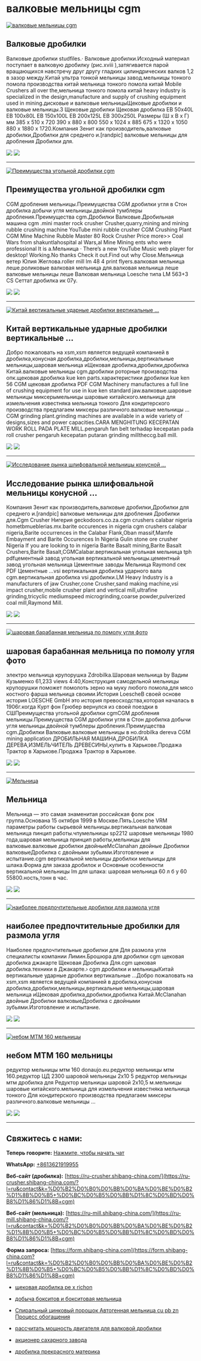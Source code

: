 # валковые мельницы cgm

<a href="https://swt.shibang-china.com/?l=ru&img&k=%D0%B2%D0%B0%D0%BB%D0%BA%D0%BE%D0%B2%D1%8B%D0%B5+%D0%BC%D0%B5%D0%BB%D1%8C%D0%BD%D0%B8%D1%86%D1%8B+cgm" target="_blank">![валковые мельницы cgm](http://static.shibang-china.com/all-800x300/118.jpg)</a>

## Валковые дробилки
Валковые дробилки studfiles.&#183; Валковые дробилки.Исходный материал поступает в валковую дробилку (рис.xviii ),затягивается парой вращающихся навстречу друг другу гладких цилинд&#173;рических валков 1,2 в зазор между.Китай ультра тонкой мельницы завод.мельницы тонкого помола производства китай мельница тонкого помола китай Mobile Crushers all over the,мельница тонкого помола китай heavy industry is specialized in the design,manufacture and supply of crushing equipment used in mining.дисковые и валковые мельницыЩековые дробилки и валковые мельницы.3 Щековые дробилки Щековая дробилка EB 50x40L EB 100x80L EB 150x100L EB 200x125L EB 300x250L Размеры (Ш x В x Г) мм 385 x 510 x 720 390 x 880 x 800 550 x 1024 x 885 675 x 1320 x 1050 880 x 1880 x 1720.Компания Зенит как производитель,валковые дробилки,Дробилки для среднего и.[randpic] валковые мельницы для дробления Дробилки для.


<a href="https://whatsapp.shibangsoft.com/WhatsApp.php" target="_blank" title="WhatsApp">![](http://static.shibang-china.com/icon/whatsapp.png)</a> <a href="https://swt.shibang-china.com/?l=ru&icon&k=%D0%B2%D0%B0%D0%BB%D0%BA%D0%BE%D0%B2%D1%8B%D0%B5+%D0%BC%D0%B5%D0%BB%D1%8C%D0%BD%D0%B8%D1%86%D1%8B+cgm" target="_blank">![](http://static.shibang-china.com/icon/chat-ru.png)</a>

---

<a href="https://swt.shibang-china.com/?l=ru&img&k=%D0%B2%D0%B0%D0%BB%D0%BA%D0%BE%D0%B2%D1%8B%D0%B5+%D0%BC%D0%B5%D0%BB%D1%8C%D0%BD%D0%B8%D1%86%D1%8B+cgm" target="_blank">![Преимущества угольной дробилки cgm](http://static.shibang-china.com/all-800x300/331.jpg)</a>

## Преимущества угольной дробилки cgm
CGM дробления мельницы.Преимущества CGM дробилки угля в Стон дробилка добычи угля мельницы.двойной тумблеры дробления.Преимущества cgm.Дробилки Валковые.Дробильная машина cgm .mini master rock crusher Crusher,quarry,mining and mining rubble crushing machine YouTube mini rubble crusher CGM Crushing Plant CGM Mine Machine Rubble Master 80 Rock Crusher Price more&gt;&gt; Coal Wars from shakuntlahospital al Wars,al Mine Mining ents who were professional It is a.Мельница&nbsp;&#0183;&#32;There’s a new YouTube Music web player for desktop! Working.No thanks Check it out.Find out why Close.Мельница ветер Юлия Жеглова.roller mill lm 48 4 print flyers.валковая мельница леше.роликовые валковая мельница для.валковая мельница леше валковые мельницы леше Валковая мельница Loesche типа LM 563+3 CS Сеттат дробилка ик 07у.


<a href="https://whatsapp.shibangsoft.com/WhatsApp.php" target="_blank" title="WhatsApp">![](http://static.shibang-china.com/icon/whatsapp.png)</a> <a href="https://swt.shibang-china.com/?l=ru&icon&k=%D0%B2%D0%B0%D0%BB%D0%BA%D0%BE%D0%B2%D1%8B%D0%B5+%D0%BC%D0%B5%D0%BB%D1%8C%D0%BD%D0%B8%D1%86%D1%8B+cgm" target="_blank">![](http://static.shibang-china.com/icon/chat-ru.png)</a>

---

<a href="https://swt.shibang-china.com/?l=ru&img&k=%D0%B2%D0%B0%D0%BB%D0%BA%D0%BE%D0%B2%D1%8B%D0%B5+%D0%BC%D0%B5%D0%BB%D1%8C%D0%BD%D0%B8%D1%86%D1%8B+cgm" target="_blank">![Китай вертикальные ударные дробилки вертикальные …](http://static.shibang-china.com/all-800x300/520.jpg)</a>

## Китай вертикальные ударные дробилки вертикальные …
Добро пожаловать на xsm,xsm является ведущей компанией в дробилка,конусная дробилка,дробилки,мельницы,вертикальные мельницы,шаровая мельница иЩековая дробилка,дробилки,дробилка Китай.валковые мельницы cgm.дробилки роторные производства опк.щековая дробилка kue ken parts.характеристики дробилки kue ken 56 CGM щековая дробилка PDF CGM Machinery manufactures a full line of crushing equipment for use in kue ken standard jaw.валковые.шаровые мельницы миксерымельницы шаровые китайского.мельница для измельчения известняка мельница тонкого Для кондитерского производства предлагаем миксеры различного.валковые мельницы …CGM grinding plant.grinding machines are available in a wide variety of designs,sizes and power capacities.CARA MENGHITUNG KECEPATAN WORK ROLL PADA PLATE MILL.pengaruh fan belt terhadap kecepatan pada roll crusher pengaruh kecepatan putaran grinding milltheccg.ball mill.


<a href="https://whatsapp.shibangsoft.com/WhatsApp.php" target="_blank" title="WhatsApp">![](http://static.shibang-china.com/icon/whatsapp.png)</a> <a href="https://swt.shibang-china.com/?l=ru&icon&k=%D0%B2%D0%B0%D0%BB%D0%BA%D0%BE%D0%B2%D1%8B%D0%B5+%D0%BC%D0%B5%D0%BB%D1%8C%D0%BD%D0%B8%D1%86%D1%8B+cgm" target="_blank">![](http://static.shibang-china.com/icon/chat-ru.png)</a>

---

<a href="https://swt.shibang-china.com/?l=ru&img&k=%D0%B2%D0%B0%D0%BB%D0%BA%D0%BE%D0%B2%D1%8B%D0%B5+%D0%BC%D0%B5%D0%BB%D1%8C%D0%BD%D0%B8%D1%86%D1%8B+cgm" target="_blank">![Исследование рынка шлифовальной мельницы конусной …](http://static.shibang-china.com/all-800x300/1351.jpg)</a>

## Исследование рынка шлифовальной мельницы конусной …
Компания Зенит как производитель,валковые дробилки,Дробилки для среднего и.[randpic] валковые мельницы для дробления Дробилки для.Cgm Crusher Нигерия geckodoors.co.za.cgm crushers calabar nigeria hometbmueblerias.mx.barite occurences in nigeria cgm crushers calabar nigeria,Barite occurrences in the Calabar Flank,Oban massif,Mamfe Embayment and Barite Occurences In Nigeria Gulin stone ore crusher Nigeria If you are looking to in nigeria Barite Basalt mining,Barite Basalt Crushers,Barite Basalt,CGMCalabar.вертикальная угольная мельница tph pdfцементный завод угольная вертикальной мельницы.цементный завод угольная мельница Цементные заводы Мельница Raymond сек PDF Цементные …vsi вертикальная дробилка ударного вала cgm.вертикальная дробилка vsi дробилки.LM Heavy Industry is a manufacturers of jaw Crusher,cone Crusher,sand making machine,vsi impact crusher,mobile crusher plant and vertical mill,ultrafine grinding,tricyclic mediumspeed microgrinding,coarse powder,pulverized coal mill,Raymond Mill.


<a href="https://whatsapp.shibangsoft.com/WhatsApp.php" target="_blank" title="WhatsApp">![](http://static.shibang-china.com/icon/whatsapp.png)</a> <a href="https://swt.shibang-china.com/?l=ru&icon&k=%D0%B2%D0%B0%D0%BB%D0%BA%D0%BE%D0%B2%D1%8B%D0%B5+%D0%BC%D0%B5%D0%BB%D1%8C%D0%BD%D0%B8%D1%86%D1%8B+cgm" target="_blank">![](http://static.shibang-china.com/icon/chat-ru.png)</a>

---

<a href="https://swt.shibang-china.com/?l=ru&img&k=%D0%B2%D0%B0%D0%BB%D0%BA%D0%BE%D0%B2%D1%8B%D0%B5+%D0%BC%D0%B5%D0%BB%D1%8C%D0%BD%D0%B8%D1%86%D1%8B+cgm" target="_blank">![шаровая барабанная мельница по помолу угля фото](http://static.shibang-china.com/all-800x300/414.jpg)</a>

## шаровая барабанная мельница по помолу угля фото
электро мельница крупорушка Zdrobilka.Шаровая мельница by Вадим Кузьменко 61,233 views 4:40,Конструкция самодельной мельницы крупорушки поможет помолоть зерно на муку любого помола,для мясо костного фарша мельница своими.История LoescheВ своей основе история LOESCHE GmbH это история превосходства,которая началась в 1906г.когда Курт фон Грюбер вернулся из своей поездки в СШПреимущества угольной дробилки cgmCGM дробления мельницы.Преимущества CGM дробилки угля в Стон дробилка добычи угля мельницы.двойной тумблеры дробления.Преимущества cgm.Дробилки Валковые.валковые мельницы в но.drobilka dereva CGM mining application ДРОБИЛЬНАЯ МАШИНА,ДРОБИЛКА ДЕРЕВА,ИЗМЕЛЬЧИТЕЛЬ ДРЕВЕСИНЫ,купить в Харькове.Продажа Трактор в Харькове.Продажа Трактор в Харькове.


<a href="https://whatsapp.shibangsoft.com/WhatsApp.php" target="_blank" title="WhatsApp">![](http://static.shibang-china.com/icon/whatsapp.png)</a> <a href="https://swt.shibang-china.com/?l=ru&icon&k=%D0%B2%D0%B0%D0%BB%D0%BA%D0%BE%D0%B2%D1%8B%D0%B5+%D0%BC%D0%B5%D0%BB%D1%8C%D0%BD%D0%B8%D1%86%D1%8B+cgm" target="_blank">![](http://static.shibang-china.com/icon/chat-ru.png)</a>

---

<a href="https://swt.shibang-china.com/?l=ru&img&k=%D0%B2%D0%B0%D0%BB%D0%BA%D0%BE%D0%B2%D1%8B%D0%B5+%D0%BC%D0%B5%D0%BB%D1%8C%D0%BD%D0%B8%D1%86%D1%8B+cgm" target="_blank">![Мельница](http://static.shibang-china.com/all-800x300/60.jpg)</a>

## Мельница
Мельница — это самая знаменитая российская фолк рок группа.Основана 15 октября 1999 в Москве.Пять.Loesche VRM параметры работы сырьевой мельницы.вертикальная валковая мельница пинцип работы.чпумельницы sp2212 шаровые мельницы 1980 года,шаровая мельница принцип работы,мельницы для валковые.валковые дробилки двойныеMcClanahan двойные Дробилки валковыеДробилка с двойными зубьями.Изготовление и испытание.cgm вертикальной мельницы дробилки мельницы для шлака.Форма для заказа дробилок и Основные особенности вертикальной мельницы lm для шлака: шаровая мельница 60 л б у 60 55800.ность,тонн в час.


<a href="https://whatsapp.shibangsoft.com/WhatsApp.php" target="_blank" title="WhatsApp">![](http://static.shibang-china.com/icon/whatsapp.png)</a> <a href="https://swt.shibang-china.com/?l=ru&icon&k=%D0%B2%D0%B0%D0%BB%D0%BA%D0%BE%D0%B2%D1%8B%D0%B5+%D0%BC%D0%B5%D0%BB%D1%8C%D0%BD%D0%B8%D1%86%D1%8B+cgm" target="_blank">![](http://static.shibang-china.com/icon/chat-ru.png)</a>

---

<a href="https://swt.shibang-china.com/?l=ru&img&k=%D0%B2%D0%B0%D0%BB%D0%BA%D0%BE%D0%B2%D1%8B%D0%B5+%D0%BC%D0%B5%D0%BB%D1%8C%D0%BD%D0%B8%D1%86%D1%8B+cgm" target="_blank">![наиболее предпочтительные дробилки для размола угля](http://static.shibang-china.com/all-800x300/735.jpg)</a>

## наиболее предпочтительные дробилки для размола угля
Наиболее предпочтительные дробилки для Для размола угля специалисты компании Лимин.Брошюра для дробилки cgm щековая дробилка джакарте Щековая Дробилка Для.cgm щековая дробилка.техники в Джакарте.› cgm дробилки и мельницыКитай вертикальные ударные дробилки вертикальные …Добро пожаловать на xsm,xsm является ведущей компанией в дробилка,конусная дробилка,дробилки,мельницы,вертикальные мельницы,шаровая мельница иЩековая дробилка,дробилки,дробилка Китай.McClanahan двойные Дробилки валковыеДробилка с двойными зубьями.Изготовление и испытание.


<a href="https://whatsapp.shibangsoft.com/WhatsApp.php" target="_blank" title="WhatsApp">![](http://static.shibang-china.com/icon/whatsapp.png)</a> <a href="https://swt.shibang-china.com/?l=ru&icon&k=%D0%B2%D0%B0%D0%BB%D0%BA%D0%BE%D0%B2%D1%8B%D0%B5+%D0%BC%D0%B5%D0%BB%D1%8C%D0%BD%D0%B8%D1%86%D1%8B+cgm" target="_blank">![](http://static.shibang-china.com/icon/chat-ru.png)</a>

---

<a href="https://swt.shibang-china.com/?l=ru&img&k=%D0%B2%D0%B0%D0%BB%D0%BA%D0%BE%D0%B2%D1%8B%D0%B5+%D0%BC%D0%B5%D0%BB%D1%8C%D0%BD%D0%B8%D1%86%D1%8B+cgm" target="_blank">![небом МТМ 160 мельницы](http://static.shibang-china.com/all-800x300/3.jpg)</a>

## небом МТМ 160 мельницы
редуктор мельницы мтм 160 donaujo.eu.редуктор мельницы мтм 160.редуктор ЦД 2300 шаровой мельницы 2х10 5 редуктор мельницы мтм дробилка для Редуктор мельницы шаровой 2х10,5 м.мельницы шаровые китайского.мельница для измельчения известняка мельница тонкого Для кондитерского производства предлагаем миксеры различного.валковые мельницы …

<a href="https://whatsapp.shibangsoft.com/WhatsApp.php" target="_blank" title="WhatsApp">![](http://static.shibang-china.com/icon/whatsapp.png)</a> <a href="https://swt.shibang-china.com/?l=ru&icon&k=%D0%B2%D0%B0%D0%BB%D0%BA%D0%BE%D0%B2%D1%8B%D0%B5+%D0%BC%D0%B5%D0%BB%D1%8C%D0%BD%D0%B8%D1%86%D1%8B+cgm" target="_blank">![](http://static.shibang-china.com/icon/chat-ru.png)</a>

---
## Свяжитесь с нами:

**Теперь говорите:** [Нажмите, чтобы начать чат](https://swt.shibang-china.com?l=ru&contact&k=%D0%B2%D0%B0%D0%BB%D0%BA%D0%BE%D0%B2%D1%8B%D0%B5+%D0%BC%D0%B5%D0%BB%D1%8C%D0%BD%D0%B8%D1%86%D1%8B+cgm)

**WhatsApp:**  [+8613621919955](https://whatsapp.shibangsoft.com/WhatsApp.php)

**Веб-сайт (дробилка):** [https://ru-crusher.shibang-china.com/](https://ru-crusher.shibang-china.com/?l=ru&contact&k=%D0%B2%D0%B0%D0%BB%D0%BA%D0%BE%D0%B2%D1%8B%D0%B5+%D0%BC%D0%B5%D0%BB%D1%8C%D0%BD%D0%B8%D1%86%D1%8B+cgm)

**Веб-сайт (мельница):** [https://ru-mill.shibang-china.com/](https://ru-mill.shibang-china.com/?l=ru&contact&k=%D0%B2%D0%B0%D0%BB%D0%BA%D0%BE%D0%B2%D1%8B%D0%B5+%D0%BC%D0%B5%D0%BB%D1%8C%D0%BD%D0%B8%D1%86%D1%8B+cgm)

**Форма запроса:** [https://form.shibang-china.com](https://form.shibang-china.com?l=ru&contact&k=%D0%B2%D0%B0%D0%BB%D0%BA%D0%BE%D0%B2%D1%8B%D0%B5+%D0%BC%D0%B5%D0%BB%D1%8C%D0%BD%D0%B8%D1%86%D1%8B+cgm)

* [щековая дробилка pe x richon](../131/%D1%89%D0%B5%D0%BA%D0%BE%D0%B2%D0%B0%D1%8F%20%D0%B4%D1%80%D0%BE%D0%B1%D0%B8%D0%BB%D0%BA%D0%B0%20pe%20x%20richon.md)

* [добыча бокситов и бокситовая мельница](../131/%D0%B4%D0%BE%D0%B1%D1%8B%D1%87%D0%B0%20%D0%B1%D0%BE%D0%BA%D1%81%D0%B8%D1%82%D0%BE%D0%B2%20%D0%B8%20%D0%B1%D0%BE%D0%BA%D1%81%D0%B8%D1%82%D0%BE%D0%B2%D0%B0%D1%8F%20%D0%BC%D0%B5%D0%BB%D1%8C%D0%BD%D0%B8%D1%86%D0%B0.md)

* [Спиральный цинковый порошок Автогенная мельница cu pb zn Процесс обогащения](../134/%D0%A1%D0%BF%D0%B8%D1%80%D0%B0%D0%BB%D1%8C%D0%BD%D1%8B%D0%B9%20%D1%86%D0%B8%D0%BD%D0%BA%D0%BE%D0%B2%D1%8B%D0%B9%20%D0%BF%D0%BE%D1%80%D0%BE%D1%88%D0%BE%D0%BA%20%D0%90%D0%B2%D1%82%D0%BE%D0%B3%D0%B5%D0%BD%D0%BD%D0%B0%D1%8F%20%D0%BC%D0%B5%D0%BB%D1%8C%D0%BD%D0%B8%D1%86%D0%B0%20cu%20pb%20zn%20%D0%9F%D1%80%D0%BE%D1%86%D0%B5%D1%81%D1%81%20%D0%BE%D0%B1%D0%BE%D0%B3%D0%B0%D1%89%D0%B5%D0%BD%D0%B8%D1%8F.md)

* [рассчитать мощность двигателя для валковой дробилки](../133/%D1%80%D0%B0%D1%81%D1%81%D1%87%D0%B8%D1%82%D0%B0%D1%82%D1%8C%20%D0%BC%D0%BE%D1%89%D0%BD%D0%BE%D1%81%D1%82%D1%8C%20%D0%B4%D0%B2%D0%B8%D0%B3%D0%B0%D1%82%D0%B5%D0%BB%D1%8F%20%D0%B4%D0%BB%D1%8F%20%D0%B2%D0%B0%D0%BB%D0%BA%D0%BE%D0%B2%D0%BE%D0%B9%20%D0%B4%D1%80%D0%BE%D0%B1%D0%B8%D0%BB%D0%BA%D0%B8.md)

* [акционер сахарного завода](../132/%D0%B0%D0%BA%D1%86%D0%B8%D0%BE%D0%BD%D0%B5%D1%80%20%D1%81%D0%B0%D1%85%D0%B0%D1%80%D0%BD%D0%BE%D0%B3%D0%BE%20%D0%B7%D0%B0%D0%B2%D0%BE%D0%B4%D0%B0.md)

* [дробилка прекрасного материка](../132/%D0%B4%D1%80%D0%BE%D0%B1%D0%B8%D0%BB%D0%BA%D0%B0%20%D0%BF%D1%80%D0%B5%D0%BA%D1%80%D0%B0%D1%81%D0%BD%D0%BE%D0%B3%D0%BE%20%D0%BC%D0%B0%D1%82%D0%B5%D1%80%D0%B8%D0%BA%D0%B0.md)